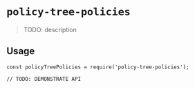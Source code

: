 # `policy-tree-policies`

> TODO: description

## Usage

```
const policyTreePolicies = require('policy-tree-policies');

// TODO: DEMONSTRATE API
```
